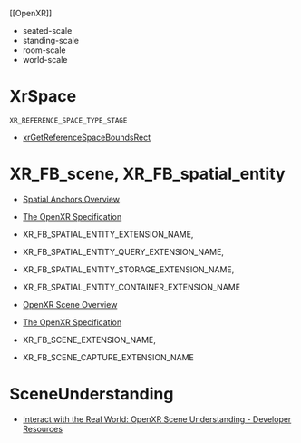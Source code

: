 [[OpenXR]]

- seated-scale
- standing-scale
- room-scale
- world-scale

# XrSpace
`XR_REFERENCE_SPACE_TYPE_STAGE`
- [xrGetReferenceSpaceBoundsRect](https://registry.khronos.org/OpenXR/specs/1.0/html/xrspec.html#xrGetReferenceSpaceBoundsRect)

# XR_FB_scene, XR_FB_spatial_entity

- [Spatial Anchors Overview](https://developer.oculus.com/documentation/native/android/openxr-lsa-overview/)
- [The OpenXR Specification](https://registry.khronos.org/OpenXR/specs/1.0/html/xrspec.html#XR_FB_spatial_entity)
- XR_FB_SPATIAL_ENTITY_EXTENSION_NAME,
- XR_FB_SPATIAL_ENTITY_QUERY_EXTENSION_NAME,
- XR_FB_SPATIAL_ENTITY_STORAGE_EXTENSION_NAME,
- XR_FB_SPATIAL_ENTITY_CONTAINER_EXTENSION_NAME

- [OpenXR Scene Overview](https://developer.oculus.com/documentation/native/android/openxr-scene-overview/)
- [The OpenXR Specification](https://registry.khronos.org/OpenXR/specs/1.0/html/xrspec.html#XR_FB_scene)
- XR_FB_SCENE_EXTENSION_NAME,
- XR_FB_SCENE_CAPTURE_EXTENSION_NAME


# SceneUnderstanding
- [Interact with the Real World: OpenXR Scene Understanding - Developer Resources](https://developer.vive.com/resources/openxr/openxr-pcvr/tutorials/unity/interact-real-world-openxr-scene-understanding/)
